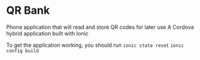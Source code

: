# QR Bank
Phone application that will read and store QR codes for later use
A Cordova hybrid application built with Ionic

To get the application working, you should run
`ionic state reset`
`ionic config build`
